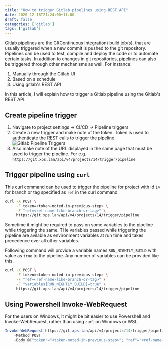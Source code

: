 ```yaml
---
title: "How to trigger Gitlab pipelines using REST API"
date: 2020-12-16T21:24:00+11:00
draft: false
categories: ['gitlab']
tags: ['gitlab']
---
```


Gitlab pipelines are the CI(Continuous Integration) build job(s), that are usually triggered when a new commit is pushed to the git repository. Pipelines can be used to test, compile and deploy the code or to automate certain tasks. In addition to changes in git repositories, pipelines can also be triggered through other mechanisms as well. For instance:

1. Manually through the Gitlab UI
1. Based on a schedule
1. Using gitlab's REST API

In this article, I will explain how to trigger a Gitlab pipeline using the Gitlab's REST API.

## Create pipeline trigger
1. Navigate to project settings -> CI/CD -> Pipeline triggers
1. Create a new trigger and make note of the token. Token is used to authenticate the REST calls to trigger the pipeline.
![Gitlab Pipeline Triggers](/static/static/gitlab-pipeline-triggers.png)
1. Also make note of the URL displayed in the same page that must be used to trigger the pipeline. For e.g. `https://git.xps.lan/api/v4/projects/14/trigger/pipeline`

## Trigger pipeline using `curl`

This curl command can be used to trigger the pipeline for project with id `14` for branch or tag specified as `ref` in the curl command

```bash
curl -X POST \
     -F token=<token-noted-in-previous-step> \
     -F "ref=<ref-name-like-branch-or-tag>" \
     https://git.xps.lan/api/v4/projects/14/trigger/pipeline
```

Sometime it might be required to pass on some variables to the pipeline while triggering the same. THe variables passed while triggering the pipeline are avilable as environment variables at run time and takes precedence over all other variables.

Following command will provide a variable names `RUN_NIGHTLY_BUILD` with value as `true` to the pipeline. Any number of variables can be provided like this.

```bash
curl -X POST \
     -F token=<token-noted-in-previous-step> \
     -F "ref=<ref-name-like-branch-or-tag>" \
     -F "variables[RUN_NIGHTLY_BUILD]=true" \
     https://git.xps.lan/api/v4/projects/14/trigger/pipeline
```

## Using Powershell Invoke-WebRequest 

For the users on Windows, it might be bit easier to use Powershell and Invoke-WebRequest, rather than using `curl` on Windows or WSL.

```powershell
Invoke-WebRequest https://git.xps.lan/api/v4/projects/14/trigger/pipeline `
    -Method POST `
    -Body @{"token"="<token-noted-in-previous-step>"; "ref"="<ref-name-like-branch-or-tag>"; "variables[RUN_NIGHTLY_BUILD]"="true"}
```
